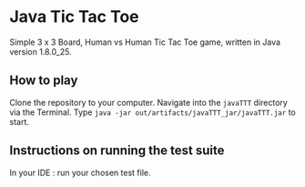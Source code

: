 # Java Tic Tac Toe
Simple 3 x 3 Board, Human vs Human Tic Tac Toe game, written in Java version 1.8.0_25.


## How to play
Clone the repository to your computer. Navigate into the ```javaTTT``` directory via the Terminal. Type ```java -jar out/artifacts/javaTTT_jar/javaTTT.jar``` to start.

## Instructions on running the test suite
In your IDE : run your chosen test file.
